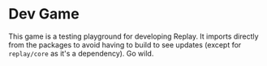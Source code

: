 # Dev Game

This game is a testing playground for developing Replay. It imports directly
from the packages to avoid having to build to see updates (except for
`replay/core` as it's a dependency). Go wild.
